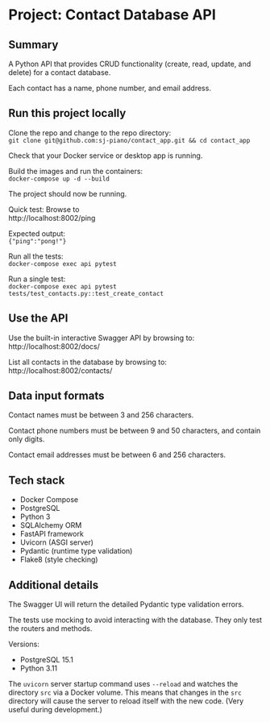 # Project: Contact Database API


## Summary

A Python API that provides CRUD functionality (create, read, update, and delete) for a contact database.

Each contact has a name, phone number, and email address.


## Run this project locally

Clone the repo and change to the repo directory:  
`git clone git@github.com:sj-piano/contact_app.git && cd contact_app`

Check that your Docker service or desktop app is running.

Build the images and run the containers:  
`docker-compose up -d --build`

The project should now be running.

Quick test: Browse to  
http://localhost:8002/ping

Expected output:  
`{"ping":"pong!"}`

Run all the tests:  
`docker-compose exec api pytest`

Run a single test:  
`docker-compose exec api pytest tests/test_contacts.py::test_create_contact`


## Use the API

Use the built-in interactive Swagger API by browsing to:  
http://localhost:8002/docs/

List all contacts in the database by browsing to:  
http://localhost:8002/contacts/


## Data input formats

Contact names must be between 3 and 256 characters.

Contact phone numbers must be between 9 and 50 characters, and contain only digits.

Contact email addresses must be between 6 and 256 characters.


## Tech stack

* Docker Compose
* PostgreSQL
* Python 3
* SQLAlchemy ORM
* FastAPI framework
* Uvicorn (ASGI server)
* Pydantic (runtime type validation)
* Flake8 (style checking)


## Additional details

The Swagger UI will return the detailed Pydantic type validation errors.

The tests use mocking to avoid interacting with the database. They only test the routers and methods.

Versions:  
- PostgreSQL 15.1  
- Python 3.11  

The `uvicorn` server startup command uses `--reload` and watches the directory `src` via a Docker volume. This means that changes in the `src` directory will cause the server to reload itself with the new code. (Very useful during development.)
